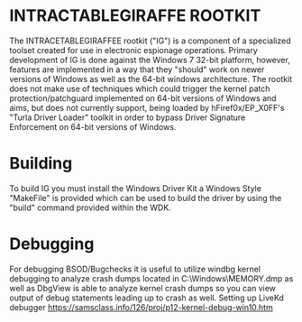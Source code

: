 # INTRACTABLEGIRAFFE ROOTKIT

The INTRACETABLEGIRAFFEE rootkit ("IG") is a component of a specialized toolset created for use in electronic espionage operations. Primary development of IG is done against the Windows 7 32-bit platform, however, features are implemented in a way that they "should" work on newer versions of Windows as well as the 64-bit windows architecture. The rootkit does not make use of techniques which could trigger the kernel patch protection/patchguard implemented on 64-bit versions of Windows and aims, but does not currently support, being loaded by hFiref0x/EP_X0FF's "Turla Driver Loader" toolkit in order to bypass Driver Signature Enforcement on 64-bit versions of Windows. 
# Building

To build IG you must install the Windows Driver Kit a Windows Style "MakeFile" is provided which can be used to build the driver by using the "build" command provided within the WDK. 

# Debugging

For debugging BSOD/Bugchecks it is useful to utilize windbg kernel debugging to analyze crash dumps located in C:\Windows\MEMORY.dmp as well as DbgView is able to analyze kernel crash dumps so you can view output of debug statements leading up to crash as well. Setting up LiveKd debugger https://samsclass.info/126/proj/p12-kernel-debug-win10.htm
